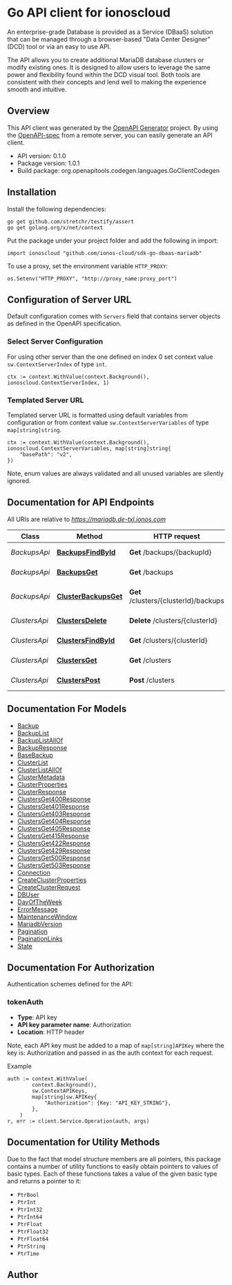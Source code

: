 # Go API client for ionoscloud

An enterprise-grade Database is provided as a Service (DBaaS) solution that
can be managed through a browser-based \"Data Center Designer\" (DCD) tool or
via an easy to use API.

The API allows you to create additional MariaDB database clusters or modify existing
ones. It is designed to allow users to leverage the same power and
flexibility found within the DCD visual tool. Both tools are consistent with
their concepts and lend well to making the experience smooth and intuitive.


## Overview
This API client was generated by the [OpenAPI Generator](https://openapi-generator.tech) project.  By using the [OpenAPI-spec](https://www.openapis.org/) from a remote server, you can easily generate an API client.

- API version: 0.1.0
- Package version: 1.0.1
- Build package: org.openapitools.codegen.languages.GoClientCodegen

## Installation

Install the following dependencies:

```shell
go get github.com/stretchr/testify/assert
go get golang.org/x/net/context
```

Put the package under your project folder and add the following in import:

```golang
import ionoscloud "github.com/ionos-cloud/sdk-go-dbaas-mariadb"
```

To use a proxy, set the environment variable `HTTP_PROXY`:

```golang
os.Setenv("HTTP_PROXY", "http://proxy_name:proxy_port")
```

## Configuration of Server URL

Default configuration comes with `Servers` field that contains server objects as defined in the OpenAPI specification.

### Select Server Configuration

For using other server than the one defined on index 0 set context value `sw.ContextServerIndex` of type `int`.

```golang
ctx := context.WithValue(context.Background(), ionoscloud.ContextServerIndex, 1)
```

### Templated Server URL

Templated server URL is formatted using default variables from configuration or from context value `sw.ContextServerVariables` of type `map[string]string`.

```golang
ctx := context.WithValue(context.Background(), ionoscloud.ContextServerVariables, map[string]string{
	"basePath": "v2",
})
```

Note, enum values are always validated and all unused variables are silently ignored.

## Documentation for API Endpoints

All URIs are relative to *https://mariadb.de-txl.ionos.com*

Class | Method | HTTP request | Description
------------ | ------------- | ------------- | -------------
*BackupsApi* | [**BackupsFindById**](docs/api/BackupsApi.md#backupsfindbyid) | **Get** /backups/{backupId} | Fetch backups
*BackupsApi* | [**BackupsGet**](docs/api/BackupsApi.md#backupsget) | **Get** /backups | List of backups.
*BackupsApi* | [**ClusterBackupsGet**](docs/api/BackupsApi.md#clusterbackupsget) | **Get** /clusters/{clusterId}/backups | List backups of cluster
*ClustersApi* | [**ClustersDelete**](docs/api/ClustersApi.md#clustersdelete) | **Delete** /clusters/{clusterId} | Delete a cluster
*ClustersApi* | [**ClustersFindById**](docs/api/ClustersApi.md#clustersfindbyid) | **Get** /clusters/{clusterId} | Fetch a cluster
*ClustersApi* | [**ClustersGet**](docs/api/ClustersApi.md#clustersget) | **Get** /clusters | List clusters
*ClustersApi* | [**ClustersPost**](docs/api/ClustersApi.md#clusterspost) | **Post** /clusters | Create a cluster


## Documentation For Models

 - [Backup](docs/models/Backup.md)
 - [BackupList](docs/models/BackupList.md)
 - [BackupListAllOf](docs/models/BackupListAllOf.md)
 - [BackupResponse](docs/models/BackupResponse.md)
 - [BaseBackup](docs/models/BaseBackup.md)
 - [ClusterList](docs/models/ClusterList.md)
 - [ClusterListAllOf](docs/models/ClusterListAllOf.md)
 - [ClusterMetadata](docs/models/ClusterMetadata.md)
 - [ClusterProperties](docs/models/ClusterProperties.md)
 - [ClusterResponse](docs/models/ClusterResponse.md)
 - [ClustersGet400Response](docs/models/ClustersGet400Response.md)
 - [ClustersGet401Response](docs/models/ClustersGet401Response.md)
 - [ClustersGet403Response](docs/models/ClustersGet403Response.md)
 - [ClustersGet404Response](docs/models/ClustersGet404Response.md)
 - [ClustersGet405Response](docs/models/ClustersGet405Response.md)
 - [ClustersGet415Response](docs/models/ClustersGet415Response.md)
 - [ClustersGet422Response](docs/models/ClustersGet422Response.md)
 - [ClustersGet429Response](docs/models/ClustersGet429Response.md)
 - [ClustersGet500Response](docs/models/ClustersGet500Response.md)
 - [ClustersGet503Response](docs/models/ClustersGet503Response.md)
 - [Connection](docs/models/Connection.md)
 - [CreateClusterProperties](docs/models/CreateClusterProperties.md)
 - [CreateClusterRequest](docs/models/CreateClusterRequest.md)
 - [DBUser](docs/models/DBUser.md)
 - [DayOfTheWeek](docs/models/DayOfTheWeek.md)
 - [ErrorMessage](docs/models/ErrorMessage.md)
 - [MaintenanceWindow](docs/models/MaintenanceWindow.md)
 - [MariadbVersion](docs/models/MariadbVersion.md)
 - [Pagination](docs/models/Pagination.md)
 - [PaginationLinks](docs/models/PaginationLinks.md)
 - [State](docs/models/State.md)


## Documentation For Authorization


Authentication schemes defined for the API:
### tokenAuth

- **Type**: API key
- **API key parameter name**: Authorization
- **Location**: HTTP header

Note, each API key must be added to a map of `map[string]APIKey` where the key is: Authorization and passed in as the auth context for each request.

Example

```golang
auth := context.WithValue(
		context.Background(),
		sw.ContextAPIKeys,
		map[string]sw.APIKey{
			"Authorization": {Key: "API_KEY_STRING"},
		},
	)
r, err := client.Service.Operation(auth, args)
```


## Documentation for Utility Methods

Due to the fact that model structure members are all pointers, this package contains
a number of utility functions to easily obtain pointers to values of basic types.
Each of these functions takes a value of the given basic type and returns a pointer to it:

* `PtrBool`
* `PtrInt`
* `PtrInt32`
* `PtrInt64`
* `PtrFloat`
* `PtrFloat32`
* `PtrFloat64`
* `PtrString`
* `PtrTime`

## Author



